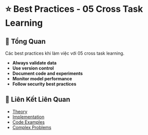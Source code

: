 # ⭐ Best Practices - 05 Cross Task Learning

## 🎯 Tổng Quan

Các best practices khi làm việc với 05 cross task learning.

- **Always validate data**
- **Use version control**
- **Document code and experiments**
- **Monitor model performance**
- **Follow security best practices**

## 🔗 Liên Kết Liên Quan

- [Theory](./THEORY_05_cross_task_learning.md)
- [Implementation](./IMPLEMENTATION_05_cross_task_learning.md)
- [Code Examples](./CODE_EXAMPLES_05_cross_task_learning.md)
- [Complex Problems](./COMPLEX_PROBLEMS.md)
